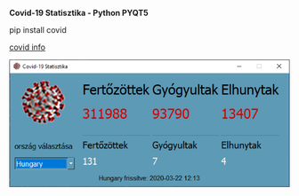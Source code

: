 **Covid-19 Statisztika - Python PYQT5**

pip install covid

[covid info](https://ahmednafies.github.io/covid/examples/)


![covid-19](https://github.com/biggeorge75/covid-19-pyqt5/blob/master/covid19-banner.png?raw=true)
